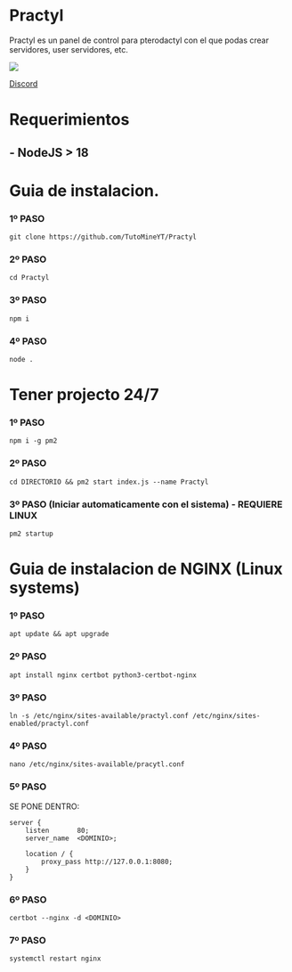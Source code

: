 # Practyl
Practyl es un panel de control para pterodactyl con el que podas crear servidores, user servidores, etc.

<img src= "https://cdn.discordapp.com/attachments/951734936539394088/1101944854432465007/image.png">

<a href="https://discord.gg/9jzCG6dKDG">Discord</a>

<h1>Requerimientos</h1>
<h2>- NodeJS > 18</h2>

<h1>Guia de instalacion.</h1>
<h3>1º PASO</h3>

```
git clone https://github.com/TutoMineYT/Practyl
```

<h3>2º PASO</h3>

```
cd Practyl
```

<h3>3º PASO</h3>

```
npm i
```

<h3>4º PASO</h3>

```
node .
```

<h1>Tener projecto 24/7</h1>
<h3>1º PASO</h3>

```
npm i -g pm2
```

<h3>2º PASO</h3>

```
cd DIRECTORIO && pm2 start index.js --name Practyl
```

<h3>3º PASO (Iniciar automaticamente con el sistema) - REQUIERE LINUX</h3>

```
pm2 startup
```

<h1>Guia de instalacion de NGINX (Linux systems)</h1>
<h3>1º PASO</h3>

```
apt update && apt upgrade
```

<h3>2º PASO</h3>

```
apt install nginx certbot python3-certbot-nginx
```

<h3>3º PASO</h3>

```
ln -s /etc/nginx/sites-available/practyl.conf /etc/nginx/sites-enabled/practyl.conf
```

<h3>4º PASO</h3>

```
nano /etc/nginx/sites-available/pracytl.conf
```

<h3>5º PASO</h3>
SE PONE DENTRO:

```
server {
    listen       80;
    server_name  <DOMINIO>;

    location / {
        proxy_pass http://127.0.0.1:8080;
    }
}
```

<h3>6º PASO</h3>

```
certbot --nginx -d <DOMINIO>
```

<h3>7º PASO</h3>

```
systemctl restart nginx
```
